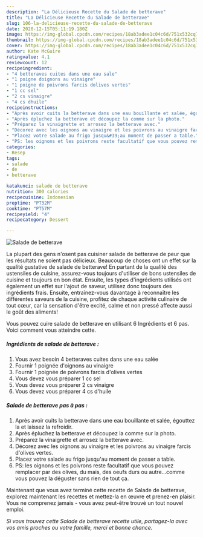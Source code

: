 ```yaml
---
description: "La Délicieuse Recette du Salade de betterave"
title: "La Délicieuse Recette du Salade de betterave"
slug: 106-la-delicieuse-recette-du-salade-de-betterave
date: 2020-12-15T05:11:19.180Z
image: https://img-global.cpcdn.com/recipes/18ab3adee1c04c6d/751x532cq70/salade-de-betterave-photo-principale-de-la-recette.jpg
thumbnail: https://img-global.cpcdn.com/recipes/18ab3adee1c04c6d/751x532cq70/salade-de-betterave-photo-principale-de-la-recette.jpg
cover: https://img-global.cpcdn.com/recipes/18ab3adee1c04c6d/751x532cq70/salade-de-betterave-photo-principale-de-la-recette.jpg
author: Kate McGuire
ratingvalue: 4.1
reviewcount: 12
recipeingredient:
- "4 betteraves cuites dans une eau sale"
- "1 poigne doignons au vinaigre"
- "1 poigne de poivrons farcis dolives vertes"
- "1 cc sel"
- "2 cs vinaigre"
- "4 cs dhuile"
recipeinstructions:
- "Après avoir cuits la betterave dans une eau bouillante et salée, égouttez la et laissez la refroidir."
- "Après épluchez la betterave et découpez la comme sur la photo."
- "Préparez la vinaigrette et arrosez la betterave avec."
- "Décorez avec les oignons au vinaigre et les poivrons au vinaigre farcis d&#39;olives vertes."
- "Placez votre salade au frigo jusqu&#39;au moment de passer a table."
- "PS: les oignons et les poivrons reste facultatif que vous pouvez remplacer par des olives, du mais, des oeufs durs ou autre...comme vous pouvez la déguster sans rien de tout ça."
categories:
- Resep
tags:
- salade
- de
- betterave

katakunci: salade de betterave 
nutrition: 300 calories
recipecuisine: Indonesian
preptime: "PT32M"
cooktime: "PT57M"
recipeyield: "4"
recipecategory: Dessert

---
```



![Salade de betterave](https://img-global.cpcdn.com/recipes/18ab3adee1c04c6d/751x532cq70/salade-de-betterave-photo-principale-de-la-recette.jpg)

La plupart des gens n'osent pas cuisiner salade de betterave de peur que les résultats ne soient pas délicieux. Beaucoup de choses ont un effet sur la qualité gustative de salade de betterave! En partant de la qualité des ustensiles de cuisine, assurez-vous toujours d'utiliser de bons ustensiles de cuisine et toujours en bon état. Ensuite, les types d'ingrédients utilisés ont également un effet sur l'ajout de saveur, utilisez donc toujours des ingrédients frais. Ensuite, entraînez-vous davantage à reconnaître les différentes saveurs de la cuisine, profitez de chaque activité culinaire de tout cœur, car la sensation d'être excité, calme et non pressé affecte aussi le goût des aliments!

<!--inarticleads1-->

Vous pouvez cuire salade de betterave en utilisant 6 Ingrédients et 6 pas. Voici comment vous atteindre cette.

##### Ingrédients de salade de betterave :

1. Vous avez besoin 4 betteraves cuites dans une eau salée
1. Fournir 1 poignée d&#39;oignons au vinaigre
1. Fournir 1 poignée de poivrons farcis d&#39;olives vertes
1. Vous devez vous préparer 1 cc sel
1. Vous devez vous préparer 2 cs vinaigre
1. Vous devez vous préparer 4 cs d&#39;huile




<!--inarticleads2-->

##### Salade de betterave pas à pas :

1. Après avoir cuits la betterave dans une eau bouillante et salée, égouttez la et laissez la refroidir.
1. Après épluchez la betterave et découpez la comme sur la photo.
1. Préparez la vinaigrette et arrosez la betterave avec.
1. Décorez avec les oignons au vinaigre et les poivrons au vinaigre farcis d&#39;olives vertes.
1. Placez votre salade au frigo jusqu&#39;au moment de passer a table.
1. PS: les oignons et les poivrons reste facultatif que vous pouvez remplacer par des olives, du mais, des oeufs durs ou autre...comme vous pouvez la déguster sans rien de tout ça.




<!--inarticleads1-->

<p>
Maintenant que vous avez terminé cette recette de Salade de betterave, explorez maintenant les recettes et mettez-la en œuvre et prenez-en plaisir. Vous ne comprenez jamais - vous avez peut-être trouvé un tout nouvel emploi.
</p>

<p>
<i>Si vous trouvez cette Salade de betterave recette utile, partagez-la avec vos amis proches ou votre famille, merci et bonne chance.</i>
</p>
